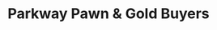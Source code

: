 ---
title: "Parkway Pawn & Gold Buyers"
url: /woodbridge/parkway-pawn-und-gold-buyers/
shop: Leiher
---